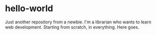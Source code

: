 # hello-world
Just another repository from a newbie.
I'm a librarian who wants to learn web development. Starting from scratch, in everything. 
Here goes.
